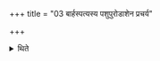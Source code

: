 +++
title = "03 बार्हस्पत्यस्य पशुपुरोडाशेन प्रचर्य"

+++

<details><summary>थिते</summary>

बार्हस्पत्यस्य पशुपुरोडाशेन प्रचर्य पशुभिः प्रचर्य पुरोडाशैः प्रचरति ३
</details>
